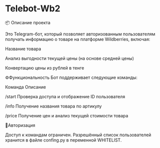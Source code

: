# Telebot-Wb2


📦 Описание проекта

Это Telegram-бот, который позволяет авторизованным пользователям получать информацию о товаре на платформе Wildberries, включая:

Название товара

Анализ выгодности текущей цены (на основе средней цены)

Конвертацию цены из рублей в тенге



⚙️Функциональность
Бот поддерживает следующие команды: 

Команда	Описание

/start	Проверка доступа и отображение ID пользователя

/info	Получение названия товара по артикулу

/price	Получение цен и анализ текущей стоимости товара



🔐Авторизация

Доступ к командам ограничен. Разрешённый список пользователей хранится в файле confing.py в переменной WHITELIST.
